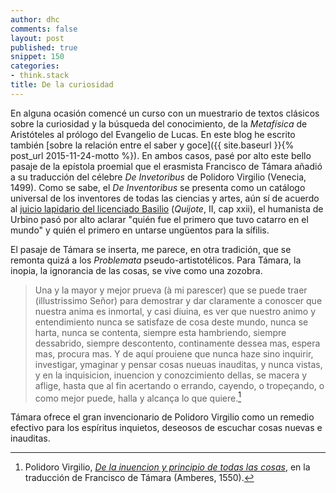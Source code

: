 ```yaml
---
author: dhc 
comments: false
layout: post
published: true
snippet: 150
categories:
- think.stack
title: De la curiosidad 
---
```


En alguna ocasión comencé un curso con un muestrario de textos clásicos sobre la curiosidad y la búsqueda del conocimiento, de la *Metafísica* de Aristóteles al prólogo del Evangelio de Lucas. En este blog he escrito también [sobre la relación entre el saber y goce]({{ site.baseurl }}{% post_url 2015-11-24-motto %}). En ambos casos, pasé por alto este bello pasaje de la epístola proemial que el erasmista Francisco de Támara añadió a su traducción del célebre *De Invetoribus* de Polidoro Virgilio (Venecia, 1499). Como se sabe, el *De Inventoribus* se presenta como un catálogo universal de los inventores de todas las ciencias y artes, aún sí de acuerdo al [juicio lapidario del licenciado Basilio](https://cvc.cervantes.es/literatura/clasicos/quijote/edicion/parte2/cap22/cap22_02.htm) (*Quijote*, II, cap xxii), el humanista de Urbino pasó por alto aclarar "quién fue el primero que tuvo catarro en el mundo" y quién el primero en untarse ungüentos para la sífilis. 

El pasaje de Támara se inserta, me parece, en otra tradición, que se remonta quizá a los *Problemata* pseudo-artistotélicos. Para Támara, la inopia, la ignorancia de las cosas, se vive como una zozobra.


>Una y la mayor y mejor prueva (à mi parescer) que se puede traer (illustrissimo Señor) para demostrar y dar claramente a conoscer que nuestra anima es inmortal, y casi diuina, es ver que nuestro animo y entendimiento nunca se satisfaze de cosa deste mundo, nunca se harta, nunca se contenta, siempre esta hambriendo, siempre dessabrido, siempre descontento,  continamente dessea mas, espera mas, procura mas. Y de aquí prouiene que nunca haze sino inquirir, investigar, ymaginar y pensar cosas nueuas inauditas, y nunca vistas, y en la inquisicion, inuencion y conozcimiento dellas, se macera y aflige, hasta que al fin acertando o errando, cayendo, o tropeçando, o como mejor puede, halla y alcança lo que quiere.[^1]

Támara ofrece el gran invencionario de Polidoro Virgilio como un remedio efectivo para los espíritus inquietos, deseosos de escuchar cosas nuevas e inauditas.

[^1]: Polidoro Virgilio, [*De la inuencion y principio de todas las cosas*](https://books.google.com/books?id=EJpq_THSuikC&lpg=PT217&ots=jEksa8Xj9o&dq=Libro%20que%20tracta%20de%20la%20invencion%20y%20principio%20de%20todas%20las%20cosas&pg=PT10#v=onepage&q&f=false), en la traducción de Francisco de Támara (Amberes, 1550).
